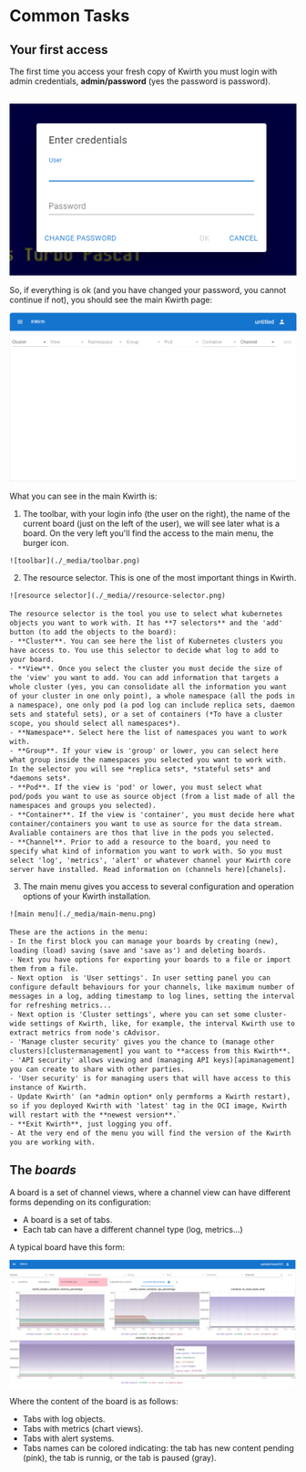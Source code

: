 # Common Tasks

## Your first access
The first time you access your fresh copy of Kwirth you must login with admin credentials, **admin/password** (yes the password is password).

 &nbsp;&nbsp;&nbsp;&nbsp;![login](./_media/login.png)

So, if everything is ok (and you have changed your password, you cannot continue if not), you should see the main Kwirth page:

 ![main kwirth page](./_media/main-page.png)

What you can see in the main Kwirth is:

  1. The toolbar, with your login info (the user on the right), the name of the current board (just on the left of the user), we will see later what is a board. On the very left you'll find the access to the main menu, the burger icon.

    ![toolbar](./_media/toolbar.png)

  2. The resource selector. This is one of the most important things in Kwirth.
  
    ![resource selector](./_media//resource-selector.png)

    The resource selector is the tool you use to select what kubernetes objects you want to work with. It has **7 selectors** and the 'add' button (to add the objects to the board):
    - **Cluster**. You can see here the list of Kubernetes clusters you have access to. You use this selector to decide what log to add to your board.
    - **View**. Once you select the cluster you must decide the size of the 'view' you want to add. You can add information that targets a whole cluster (yes, you can consolidate all the information you want of your cluster in one only point), a whole namespace (all the pods in a namespace), one only pod (a pod log can include replica sets, daemon sets and stateful sets), or a set of containers (*To have a cluster scope, you should select all namespaces*).
    - **Namespace**. Select here the list of namespaces you want to work with.
    - **Group**. If your view is 'group' or lower, you can select here what group inside the namespaces you selected you want to work with. In the selector you will see *replica sets*, *stateful sets* and *daemons sets*.
    - **Pod**. If the view is 'pod' or lower, you must select what pod/pods you want to use as source object (from a list made of all the namespaces and groups you selected).
    - **Container**. If the view is 'container', you must decide here what container/containers you want to use as source for the data stream. Avaliable containers are thos that live in the pods you selected.
    - **Channel**. Prior to add a resource to the board, you need to specify what kind of information you want to work with. So you must select 'log', 'metrics', 'alert' or whatever channel your Kwirth core server have installed. Read information on (channels here)[chanels].
  3. The main menu gives you access to several configuration and operation options of your Kwirth installation.

    ![main menu](./_media/main-menu.png)

    These are the actions in the menu:
    - In the first block you can manage your boards by creating (new), loading (load) saving (save and 'save as') and deleting boards.
    - Next you have options for exporting your boards to a file or import them from a file.
    - Next option  is 'User settings'. In user setting panel you can configure default behaviours for your channels, like maximum number of messages in a log, adding timestamp to log lines, setting the interval for refreshing metrics...
    - Next option is 'Cluster settings', where you can set some cluster-wide settings of Kwirth, like, for example, the interval Kwirth use to extract metrics from node's cAdvisor.
    - 'Manage cluster security' gives you the chance to (manage other clusters)[clustermanagement] you want to **access from this Kwirth**.
    - 'API security' allows viewing and (managing API keys)[apimanagement] you can create to share with other parties.
    - 'User security' is for managing users that will have access to this instance of Kwirth.
    - Update Kwirth' (an *admin option* only permforms a Kwirth restart), so if you deployed Kwirth with 'latest' tag in the OCI image, Kwirth will restart with the **newest version**.`
    - **Exit Kwirth**, just logging you off.
    - At the very end of the menu you will find the version of the Kwirth you are working with.


## The *boards*
A board is a set of channel views, where a channel view can have different forms depending on its configuration:

  - A board is a set of tabs.
  - Each tab can have a different channel type (log, metrics...)

A typical board have this form:

![sample board](./_media/sample-view.png)

Where the content of the board is as follows:

  - Tabs with log objects.
  - Tabs with metrics (chart views).
  - Tabs with alert systems.
  - Tabs names can be colored indicating: the tab has new content pending (pink), the tab is runnig, or the tab is paused (gray).
